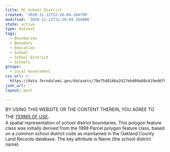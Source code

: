 ```yaml
---
title: OC School District
created: '2020-11-12T12:26:04.164799'
modified: '2020-11-12T12:26:04.164808'
state: active
type: dataset
tags:
  - Boundaries
  - Boundary
  - Education
  - School
  - School District
  - Schools
groups:
  - Local Government
csv_url: >-
  https://data.ferndalemi.gov/datasets/70e75d8166a2427ebd09a08c619ed6f9_3.csv?outSR=%7B%22latestWkid%22%3A3857%2C%22wkid%22%3A102100%7D
json_url: ''
layout: post

---
```

BY USING THIS WEBSITE OR THE CONTENT THEREIN, YOU AGREE TO THE <u><a href='https://www.oakgov.com/open-data-terms'>TERMS OF USE</a></u><span style='font-family: &quot;Avenir Next W01&quot;, &quot;Avenir Next W00&quot;, &quot;Avenir Next&quot;, Avenir, &quot;Helvetica Neue&quot;, Helvetica, Arial, sans-serif; font-size: 17px;'>. </span><span style='font-family: &quot;Avenir Next W01&quot;, &quot;Avenir Next W00&quot;, &quot;Avenir Next&quot;, Avenir, &quot;Helvetica Neue&quot;, Helvetica, Arial, sans-serif; font-size: 17px;'> </span><span style='font-family: &quot;Avenir Next W01&quot;, &quot;Avenir Next W00&quot;, &quot;Avenir Next&quot;, Avenir, &quot;Helvetica Neue&quot;, Helvetica, Arial, sans-serif; font-size: 17px;'><br /></span>A spatial representation of school district boundaries. This polygon feature class was initially derived from the 1998 Parcel polygon feature class, based on a common school district code as maintained in the Oakland County Land Records database. The key attribute is Name (the school district name).
